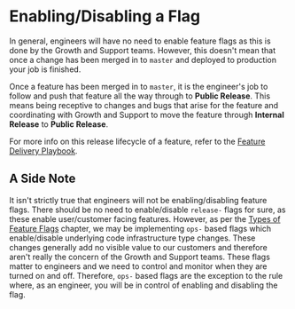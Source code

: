# Enabling/Disabling a Flag

In general, engineers will have no need to enable feature flags as this is done by the Growth and Support teams. However, this doesn't mean that once a change has been merged in to `master` and deployed to production your job is finished.

Once a feature has been merged in to `master`, it is the engineer's job to follow and push that feature all the way through to **Public Release**. This means being receptive to changes and bugs that arise for the feature and coordinating with Growth and Support to move the feature through **Internal Release** to **Public Release**.

For more info on this release lifecycle of a feature, refer to the [Feature Delivery Playbook](https://kayako.gitbooks.io/feature-delivery-playbook/content/feature-release-stages.html).

## A Side Note

It isn't strictly true that engineers will not be enabling/disabling feature flags. There should be no need to enable/disable `release-`  flags for sure, as these enable user/customer facing features. However, as per the [Types of Feature Flags](/feature-flags/types-of-feature-flags.md) chapter, we may be implementing `ops-` based flags which enable/disable underlying code infrastructure type changes. These changes generally add no visible value to our customers and therefore aren't really the concern of the Growth and Support teams. These flags matter to engineers and we need to control and monitor when they are turned on and off. Therefore, `ops-` based flags are the exception to the rule where, as an engineer, you will be in control of enabling and disabling the flag.

